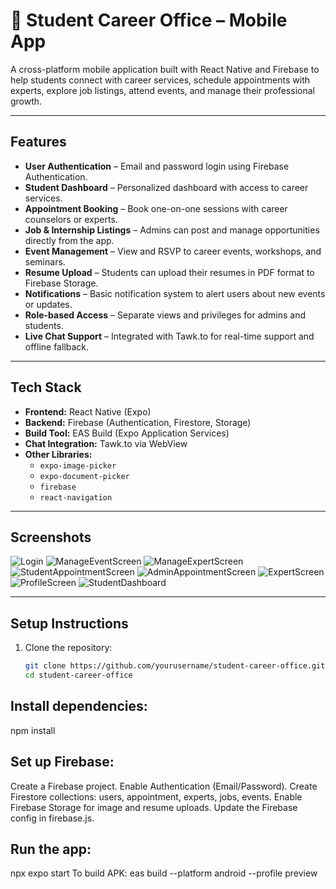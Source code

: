 # 📱 Student Career Office – Mobile App

A cross-platform mobile application built with React Native and Firebase to help students connect with career services, schedule appointments with experts, explore job listings, attend events, and manage their professional growth.

---

##  Features

- **User Authentication** – Email and password login using Firebase Authentication.
- **Student Dashboard** – Personalized dashboard with access to career services.
- **Appointment Booking** – Book one-on-one sessions with career counselors or experts.
- **Job & Internship Listings** – Admins can post and manage opportunities directly from the app.
- **Event Management** – View and RSVP to career events, workshops, and seminars.
- **Resume Upload** – Students can upload their resumes in PDF format to Firebase Storage.
- **Notifications** – Basic notification system to alert users about new events or updates.
- **Role-based Access** – Separate views and privileges for admins and students.
- **Live Chat Support** – Integrated with Tawk.to for real-time support and offline fallback.

---

##  Tech Stack

- **Frontend:** React Native (Expo)
- **Backend:** Firebase (Authentication, Firestore, Storage)
- **Build Tool:** EAS Build (Expo Application Services)
- **Chat Integration:** Tawk.to via WebView
- **Other Libraries:** 
  - `expo-image-picker`
  - `expo-document-picker`
  - `firebase`
  - `react-navigation`

---

##  Screenshots

![Login](https://github.com/user-attachments/assets/a51df429-c284-418b-9630-45993a5a3df0)
![ManageEventScreen](https://github.com/user-attachments/assets/a68b81b2-ea1d-42f4-9f02-83152df41c40)
![ManageExpertScreen](https://github.com/user-attachments/assets/7fa4a5d9-72c1-4b19-8032-38e568ddfba3)
![StudentAppointmentScreen](https://github.com/user-attachments/assets/6d43cc77-3c38-4526-9d69-cb56624efa9a)
![AdminAppointmentScreen](https://github.com/user-attachments/assets/abb23e65-5885-42c0-9185-1307e8f9f5ea)
![ExpertScreen](https://github.com/user-attachments/assets/76d8317c-3562-46da-9263-b33e06d2fdf7)
![ProfileScreen](https://github.com/user-attachments/assets/530473ba-facb-4b66-bab3-cccbd2f957e7)
![StudentDashboard](https://github.com/user-attachments/assets/f4c2aac4-cf97-4e51-b9ed-28a5fa701045)

---

##  Setup Instructions

1. Clone the repository:
   ```bash
   git clone https://github.com/yourusername/student-career-office.git
   cd student-career-office

## Install dependencies:
npm install
## Set up Firebase:
Create a Firebase project.
Enable Authentication (Email/Password).
Create Firestore collections: users, appointment, experts, jobs, events.
Enable Firebase Storage for image and resume uploads.
Update the Firebase config in firebase.js.
## Run the app:
npx expo start
To build APK:
eas build --platform android --profile preview

